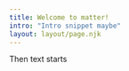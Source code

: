 ```yaml
---
title: Welcome to matter!
intro: "Intro snippet maybe"
layout: layout/page.njk
---
```


<p class="text-gray-600">Then text starts</p>

